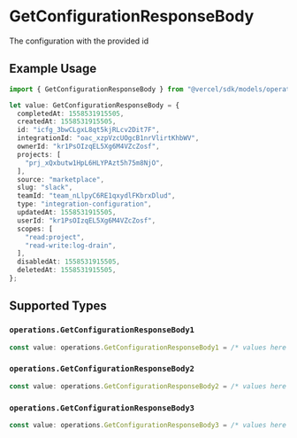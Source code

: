# GetConfigurationResponseBody

The configuration with the provided id

## Example Usage

```typescript
import { GetConfigurationResponseBody } from "@vercel/sdk/models/operations/getconfiguration.js";

let value: GetConfigurationResponseBody = {
  completedAt: 1558531915505,
  createdAt: 1558531915505,
  id: "icfg_3bwCLgxL8qt5kjRLcv2Dit7F",
  integrationId: "oac_xzpVzcUOgcB1nrVlirtKhbWV",
  ownerId: "kr1PsOIzqEL5Xg6M4VZcZosf",
  projects: [
    "prj_xQxbutw1HpL6HLYPAzt5h75m8NjO",
  ],
  source: "marketplace",
  slug: "slack",
  teamId: "team_nLlpyC6RE1qxydlFKbrxDlud",
  type: "integration-configuration",
  updatedAt: 1558531915505,
  userId: "kr1PsOIzqEL5Xg6M4VZcZosf",
  scopes: [
    "read:project",
    "read-write:log-drain",
  ],
  disabledAt: 1558531915505,
  deletedAt: 1558531915505,
};
```

## Supported Types

### `operations.GetConfigurationResponseBody1`

```typescript
const value: operations.GetConfigurationResponseBody1 = /* values here */
```

### `operations.GetConfigurationResponseBody2`

```typescript
const value: operations.GetConfigurationResponseBody2 = /* values here */
```

### `operations.GetConfigurationResponseBody3`

```typescript
const value: operations.GetConfigurationResponseBody3 = /* values here */
```


